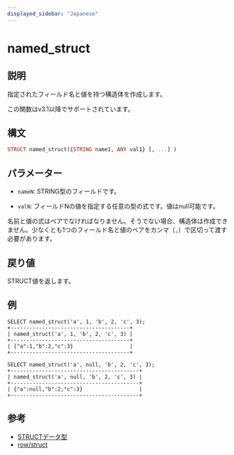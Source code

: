 ```yaml
---
displayed_sidebar: "Japanese"
---
```


# named_struct

## 説明

指定されたフィールド名と値を持つ構造体を作成します。

この関数はv3.1以降でサポートされています。

## 構文

```Haskell
STRUCT named_struct({STRING name1, ANY val1} [, ...] )
```

## パラメーター

- `nameN`: STRING型のフィールドです。

- `valN`: フィールドNの値を指定する任意の型の式です。値はnull可能です。

名前と値の式はペアでなければなりません。そうでない場合、構造体は作成できません。少なくとも1つのフィールド名と値のペアをカンマ（`,`）で区切って渡す必要があります。

## 戻り値

STRUCT値を返します。

## 例

```plain
SELECT named_struct('a', 1, 'b', 2, 'c', 3);
+--------------------------------------+
| named_struct('a', 1, 'b', 2, 'c', 3) |
+--------------------------------------+
| {"a":1,"b":2,"c":3}                  |
+--------------------------------------+

SELECT named_struct('a', null, 'b', 2, 'c', 3);
+-----------------------------------------+
| named_struct('a', null, 'b', 2, 'c', 3) |
+-----------------------------------------+
| {"a":null,"b":2,"c":3}                  |
+-----------------------------------------+
```

## 参考

- [STRUCTデータ型](../../sql-statements/data-types/STRUCT.md)
- [row/struct](row.md)
